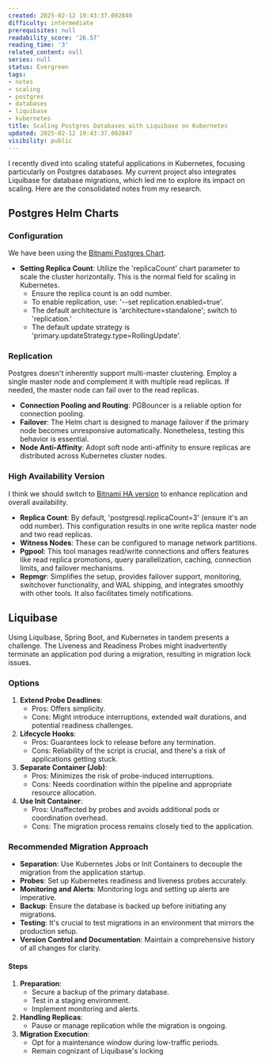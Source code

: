 ```yaml
---
created: 2025-02-12 19:43:37.092840
difficulty: intermediate
prerequisites: null
readability_score: '26.57'
reading_time: '3'
related_content: null
series: null
status: Evergreen
tags:
- notes
- scaling
- postgres
- databases
- liquibase
- kubernetes
title: Scaling Postgres Databases with Liquibase on Kubernetes
updated: 2025-02-12 19:43:37.092847
visibility: public
---
```

I recently dived into scaling stateful applications in Kubernetes, focusing particularly on Postgres databases. My current project also integrates Liquibase for database migrations, which led me to explore its impact on scaling. Here are the consolidated notes from my research.

## Postgres Helm Charts

### Configuration

We have been using the [Bitnami Postgres Chart](https://github.com/bitnami/charts/tree/main/bitnami/postgresql/).

- **Setting Replica Count**: Utilize the 'replicaCount' chart parameter to scale the cluster horizontally. This is the normal field for scaling in Kubernetes.
  - Ensure the replica count is an odd number.
  - To enable replication, use: '--set replication.enabled=true'.
  - The default architecture is 'architecture=standalone'; switch to 'replication.'
  - The default update strategy is 'primary.updateStrategy.type=RollingUpdate'.

### Replication

Postgres doesn't inherently support multi-master clustering. Employ a single master node and complement it with multiple read replicas. If needed, the master node can fail over to the read replicas.

- **Connection Pooling and Routing**: PGBouncer is a reliable option for connection pooling.
- **Failover**: The Helm chart is designed to manage failover if the primary node becomes unresponsive automatically. Nonetheless, testing this behavior is essential.
- **Node Anti-Affinity**: Adopt soft node anti-affinity to ensure replicas are distributed across Kubernetes cluster nodes.

### High Availability Version

I think we should switch to [Bitnami HA version](https://github.com/bitnami/charts/tree/main/bitnami/postgresql-ha) to enhance replication and overall availability.

- **Replica Count**: By default, 'postgresql.replicaCount=3' (ensure it's an odd number). This configuration results in one write replica master node and two read replicas.
- **Witness Nodes**: These can be configured to manage network partitions.
- **Pgpool**: This tool manages read/write connections and offers features like read replica promotions, query parallelization, caching, connection limits, and failover mechanisms.
- **Repmgr**: Simplifies the setup, provides failover support, monitoring, switchover functionality, and WAL shipping, and integrates smoothly with other tools. It also facilitates timely notifications.

## Liquibase

Using Liquibase, Spring Boot, and Kubernetes in tandem presents a challenge. The Liveness and Readiness Probes might inadvertently terminate an application pod during a migration, resulting in migration lock issues.

### Options

1. **Extend Probe Deadlines**:
      - Pros: Offers simplicity.
      - Cons: Might introduce interruptions, extended wait durations, and potential readiness challenges.
2. **Lifecycle Hooks**:
      - Pros: Guarantees lock to release before any termination.
      - Cons: Reliability of the script is crucial, and there's a risk of applications getting stuck.
3. **Separate Container (Job)**:
      - Pros: Minimizes the risk of probe-induced interruptions.
      - Cons: Needs coordination within the pipeline and appropriate resource allocation.
4. **Use Init Container**:
      - Pros: Unaffected by probes and avoids additional pods or coordination overhead.
      - Cons: The migration process remains closely tied to the application.

### Recommended Migration Approach

- **Separation**: Use Kubernetes Jobs or Init Containers to decouple the migration from the application startup.
- **Probes**: Set up Kubernetes readiness and liveness probes accurately.
- **Monitoring and Alerts**: Monitoring logs and setting up alerts are imperative.
- **Backup**: Ensure the database is backed up before initiating any migrations.
- **Testing**: It's crucial to test migrations in an environment that mirrors the production setup.
- **Version Control and Documentation**: Maintain a comprehensive history of all changes for clarity.

#### Steps

1. **Preparation**:
      - Secure a backup of the primary database.
      - Test in a staging environment.
      - Implement monitoring and alerts.
2. **Handling Replicas**:
      - Pause or manage replication while the migration is ongoing.
3. **Migration Execution**:
      - Opt for a maintenance window during low-traffic periods.
      - Remain cognizant of Liquibase's locking
